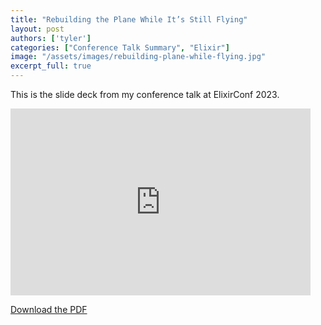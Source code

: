 ```yaml
---
title: "Rebuilding the Plane While It’s Still Flying"
layout: post
authors: ['tyler']
categories: ["Conference Talk Summary", "Elixir"]
image: "/assets/images/rebuilding-plane-while-flying.jpg"
excerpt_full: true
---
```


This is the slide deck from my conference talk at ElixirConf 2023.

<p><iframe src="https://docs.google.com/presentation/d/e/2PACX-1vTgaZ5OfkRFHZxRe4ZSghPbNFk6v_uTwRQSLPp3hdyKY82UWemxKJCfz2PCa-bCZKDTMZazka9MYMzp/embed?start=true&loop=true&delayms=5000" frameborder="0" width="480" height="299" allowfullscreen="true" mozallowfullscreen="true" webkitallowfullscreen="true"></iframe></p>

[Download the PDF](/assets/files/large-scale-zero-downtime-migrations-without-fear-elixirconf-2023.pdf)

